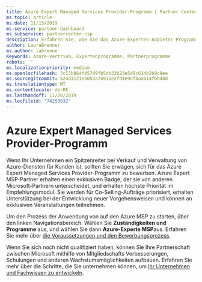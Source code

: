```yaml
---
title: Azure Expert Managed Services Provider-Programm | Partner Center
ms.topic: article
ms.date: 11/13/2019
ms.service: partner-dashboard
ms.subservice: partnercenter-csp
description: Erfahren Sie, wie Sie das Azure-Experten-Anbieter Programm für verwaltete Dienste, Azure-Experte msp, anwenden.
author: LauraBrenner
ms.author: labrenne
Keywords: Azure-Vertrieb, Expertenprogramme, Partnerprogramme
robots: ''
ms.localizationpriority: medium
ms.openlocfilehash: 3c53b864fd57d9fb5db33023e5d9c614b2b9c9ee
ms.sourcegitcommit: 524d3121e5053a74911e2fd4e9cf5aab14f6b48d
ms.translationtype: MT
ms.contentlocale: de-DE
ms.lasthandoff: 11/20/2019
ms.locfileid: "74253032"
---
```

# <a name="azure-expert-managed-services-provider-program"></a>Azure Expert Managed Services Provider-Programm


Wenn Ihr Unternehmen ein Spitzenreiter bei Verkauf und Verwaltung von Azure-Diensten für Kunden ist, sollten Sie erwägen, sich für das Azure Expert Managed Services Provider-Programm zu bewerben. Azure Expert MSP-Partner erhalten einen exklusiven Badge, der sie von anderen Microsoft-Partnern unterscheidet, und erhalten höchste Priorität im Empfehlungsmodul. Sie werden für Co-Selling-Aufträge priorisiert, erhalten Unterstützung bei der Entwicklung neuer Vorgehensweisen und können an exklusiven Veranstaltungen teilnehmen.

Um den Prozess der Anwendung von auf den Azure MSP zu starten, über den linken Navigationsbereich. Wählen Sie **Zuständigkeiten und Programme** aus, und wählen Sie dann **Azure-Experte MSP**aus. Erfahren Sie mehr über [die Voraussetzungen und den Bewerbungsprozess](https://partner.microsoft.com/membership/azure-expert-msp). 

Wenn Sie sich noch nicht qualifiziert haben, können Sie Ihre Partnerschaft zwischen Microsoft mithilfe von Mitgliedschafts Verbesserungen, Schulungen und anderen Wachstumsmöglichkeiten aufbauen.
Erfahren Sie mehr über die Schritte, die Sie unternehmen können, um [ Ihr Unternehmen und Fachwissen zu entwickeln](https://partner.microsoft.com/membership/azure-expert-msp).

